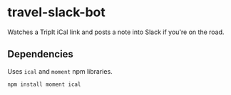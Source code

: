 # travel-slack-bot
Watches a TripIt iCal link and posts a note into Slack if you're on the road.

## Dependencies

Uses `ical` and `moment` npm libraries.

```
npm install moment ical
```

